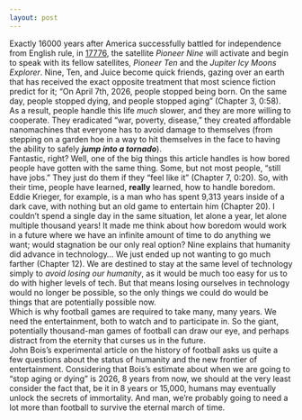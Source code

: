 ```yaml
---  
layout: post
---  
```

  Exactly 16000 years after America successfully battled for independence from English rule, in [17776](https://www.sbnation.com/a/17776-football/chapter-1), the satellite *Pioneer Nine* will activate and begin to speak with its fellow satellites, *Pioneer Ten* and the *Jupiter Icy Moons Explorer*. Nine, Ten, and Juice become quick friends, gazing over an earth that has received the exact opposite treatment that most science fiction predict for it; “On April 7th, 2026, people stopped being born. On the same day, people stopped dying, and people stopped aging” (Chapter 3, 0:58). As a result, people handle this life *much* slower, and they are more willing to cooperate. They eradicated “war, poverty, disease,” they created affordable nanomachines that everyone has to avoid damage to themselves (from stepping on a garden hoe in a way to hit themselves in the face to having the ability to safely ***jump into a tornado***).  
	Fantastic, right? Well, one of the big things this article handles is how bored people have gotten with the same thing. Some, but not most people, “still have jobs.” They just do them if they “feel like it” (Chapter 7, 0:20). So, with their time, people have learned, **really** learned, how to handle boredom. Eddie Krieger, for example, is a man who has spent 9,313 years inside of a dark cave, with nothing but an old game to entertain him (Chapter 20). I couldn’t spend a single day in the same situation, let alone a year, let alone multiple thousand years! It made me think about how boredom would work in a future where we have an infinite amount of time to do anything we want; would stagnation be our only real option? Nine explains that humanity did advance in technology… We just ended up not wanting to go much farther (Chapter 12). We are destined to stay at the same level of technology simply to *avoid losing our humanity*, as it would be much too easy for us to do with higher levels of tech. But that means losing ourselves in technology would no longer be possible, so the only things we could do would be things that are potentially possible now.  
	Which is why football games are required to take many, many years. We need the entertainment, both to watch and to participate in. So the giant, potentially thousand-man games of football can draw our eye, and perhaps distract from the eternity that curses us in the future.  
	John Bois’s experimental article on the history of football asks us quite a few questions about the status of humanity and the new frontier of entertainment. Considering that Bois’s estimate about when we are going to “stop aging or dying” is 2026, 8 years from now, we should at the very least consider the fact that, be it in 8 years or 15,000, humans may eventually unlock the secrets of immortality. And man, we’re probably going to need a lot more than football to survive the eternal march of time.  
